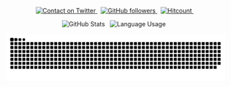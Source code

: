 <p align="center">
  <a href="https://twitter.com/idealeer">
  <img alt="Contact on Twitter" src="https://img.shields.io/badge/-@idealeer-85C1E9?style=flat&logo=Twitter"/img>
  </a> &nbsp
  <a href="https://github.com/idealeer?tab=followers">
  <img alt="GitHub followers" src="https://img.shields.io/github/followers/idealeer?label=GitHub%20Followers&style=social"> 
  </a> &nbsp
  <a href="https://github.com/idealeer">
  <img alt="Hitcount" src="https://hits.seeyoufarm.com/api/count/incr/badge.svg?url=https%3A%2F%2Fgithub.com%2Fidealeer%2Fidealeer&count_bg=%232874A6&title_bg=%23626567&icon=&icon_color=%23AED6F1&title=Profile%20Views&#58;&edge_flat=false">
  </a> &nbsp
</p>
<p align="center">
  <img alt="GitHub Stats" src="https://github-readme-stats-git-masterrstaa-rickstaa.vercel.app/api?username=idealeer&count_private=true&theme=chartreuse&show_icons=true&hide_border=true&hide_title=true&hide_rank=true"> &nbsp
  <img alt="Language Usage" src="https://github-readme-stats-git-masterrstaa-rickstaa.vercel.app/api/top-langs/?username=idealeer&count_private=true&theme=chartreuse&hide_border=true&layout=compact&langs_count=6"> &nbsp
</p>

<picture>
  <source media="(prefers-color-scheme: dark)" srcset="https://raw.githubusercontent.com/idealeer/idealeer/snake/github-contribution-grid-snake-dark.svg">
  <source media="(prefers-color-scheme: light)" srcset="https://raw.githubusercontent.com/idealeer/idealeer/snake/github-contribution-grid-snake.svg">
  <img alt="github contribution grid snake animation" src="https://raw.githubusercontent.com/idealeer/idealeer/snake/github-contribution-grid-snake.svg">
</picture>
